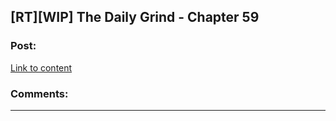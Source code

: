 ## [RT][WIP] The Daily Grind - Chapter 59

### Post:

[Link to content](https://www.royalroad.com/fiction/15925/the-daily-grind/chapter/290179/chapter-059)

### Comments:

---

